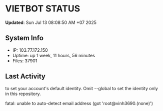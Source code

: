 # VIETBOT STATUS
**Updated**: Sun Jul 13 08:08:50 AM +07 2025

## System Info
- IP: 103.77.172.150
- Uptime: up 1 week, 11 hours, 56 minutes
- Files: 37901

## Last Activity

to set your account's default identity.
Omit --global to set the identity only in this repository.

fatal: unable to auto-detect email address (got 'root@vinh3690.(none)')
